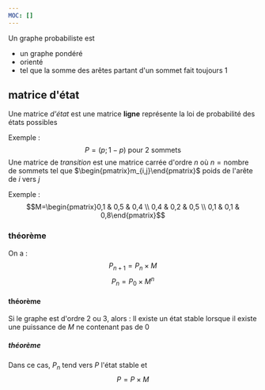 ```yaml
---
MOC: []
---
```

Un graphe probabiliste est 
- un graphe pondéré
- orienté
- tel que la somme des arêtes partant d'un sommet fait toujours 1
## matrice d'état
Une matrice *d'état* est une matrice **ligne** représente la loi  de probabilité des états possibles

Exemple : $$P=(p;1-p) \text{ pour 2 sommets}$$
Une matrice de *transition* est une matrice carrée d'ordre $n$ où $n= \text{nombre de sommets}$ tel que $\begin{pmatrix}m_{i,j}\end{pmatrix}$ poids de l'arête de $i$ vers $j$ 

Exemple : 
$$M=\begin{pmatrix}0,1 & 0,5 & 0,4 \\
0,4 & 0,2 & 0,5 \\
0,1 & 0,1 & 0,8\end{pmatrix}$$
### théorème
On a : 
$$P_{n+1}=P_{n} \times M$$
$$P_{n}=P_{0} \times M^{n}$$
#### théorème
Si le graphe est d'ordre $2$ ou $3$, alors : 
Il existe un état stable lorsque il existe une puissance de $M$ ne contenant pas de $0$
##### théorème
Dans ce cas, $P_{n}$ tend vers $P$ l'état stable et $$P=P \times M$$